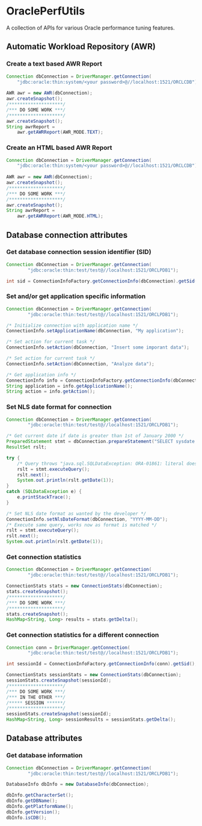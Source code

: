 # OraclePerfUtils
A collection of APIs for various Oracle performance tuning features.

## Automatic Workload Repository (AWR)

### Create a text based AWR Report

```java
Connection dbConnection = DriverManager.getConnection(
    "jdbc:oracle:thin:system/<your password>@//localhost:1521/ORCLCDB");
				
AWR awr = new AWR(dbConnection);
awr.createSnapshot();
/********************/
/*** DO SOME WORK ***/
/********************/
awr.createSnapshot();
String awrReport = 
	awr.getAWRReport(AWR_MODE.TEXT);
```

### Create an HTML based AWR Report

```java
Connection dbConnection = DriverManager.getConnection(
    "jdbc:oracle:thin:system/<your password>@//localhost:1521/ORCLCDB");
				
AWR awr = new AWR(dbConnection);
awr.createSnapshot();
/********************/
/*** DO SOME WORK ***/
/********************/
awr.createSnapshot();
String awrReport = 
	awr.getAWRReport(AWR_MODE.HTML);
```

## Database connection attributes

### Get database connection session identifier (SID)
```java
Connection dbConnection = DriverManager.getConnection(
		"jdbc:oracle:thin:test/test@//localhost:1521/ORCLPDB1");

int sid = ConnectionInfoFactory.getConnectionInfo(dbConnection).getSid();
```

### Set and/or get application specific information

```java
Connection dbConnection = DriverManager.getConnection(
		"jdbc:oracle:thin:test/test@//localhost:1521/ORCLPDB1");

/* Initialize connection with application name */
ConnectionInfo.setApplicationName(dbConnection, "My application");

/* Set action for current task */
ConnectionInfo.setAction(dbConnection, "Insert some imporant data");

/* Set action for current task */
ConnectionInfo.setAction(dbConnection, "Analyze data");

/* Get application info */
ConnectionInfo info = ConnectionInfoFactory.getConnectionInfo(dbConnection);
String application = info.getApplicationName();
String action = info.getAction();
```

### Set NLS date format for connection
```java
Connection dbConnection = DriverManager.getConnection(
		"jdbc:oracle:thin:test/test@//localhost:1521/ORCLPDB1");

/* Get current date if date is greater than 1st of January 2000 */
PreparedStatement stmt = dbConnection.prepareStatement("SELECT sysdate FROM dual WHERE sysdate > '2000-01-01'");
ResultSet rslt;

try {
	/* Query throws "java.sql.SQLDataException: ORA-01861: literal does not match format string" because of incorrect NLS date format*/
	rslt = stmt.executeQuery();
	rslt.next();
	System.out.println(rslt.getDate(1));
}
catch (SQLDataException e) {
	e.printStackTrace();
}

/* Set NLS date format as wanted by the developer */
ConnectionInfo.setNlsDateFormat(dbConnection, "YYYY-MM-DD");
/* Execute same query, works now as format is matched */
rslt = stmt.executeQuery();
rslt.next();
System.out.println(rslt.getDate(1));
```

### Get connection statistics
```java
Connection dbConnection = DriverManager.getConnection(
		"jdbc:oracle:thin:test/test@//localhost:1521/ORCLPDB1");

ConnectionStats stats = new ConnectionStats(dbConnection);
stats.createSnapshot();
/********************/
/*** DO SOME WORK ***/
/********************/
stats.createSnapshot();
HashMap<String, Long> results = stats.getDelta();
```

### Get connection statistics for a different connection
```java
Connection conn = DriverManager.getConnection(
		"jdbc:oracle:thin:test/test@//localhost:1521/ORCLPDB1");

int sessionId = ConnectionInfoFactory.getConnectionInfo(conn).getSid();

ConnectionStats sessionStats = new ConnectionStats(dbConnection);
sessionStats.createSnapshot(sessionId);
/********************/
/*** DO SOME WORK ***/
/*** IN THE OTHER ***/
/***** SESSION ******/
/********************/
sessionStats.createSnapshot(sessionId);
HashMap<String, Long> sessionResults = sessionStats.getDelta();
```

## Database attributes

### Get database information
```java
Connection dbConnection = DriverManager.getConnection(
		"jdbc:oracle:thin:test/test@//localhost:1521/ORCLPDB1");

DatabaseInfo dbInfo = new DatabaseInfo(dbConnection);

dbInfo.getCharacterSet();
dbInfo.getDBName();
dbInfo.getPlatformName();
dbInfo.getVersion();
dbInfo.isCDB();
```